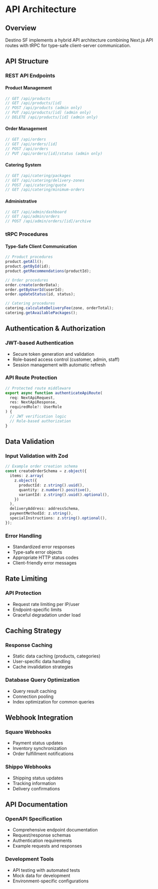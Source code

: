# API Architecture

## Overview

Destino SF implements a hybrid API architecture combining Next.js API routes with tRPC for type-safe client-server communication.

## API Structure

### REST API Endpoints

#### Product Management

```typescript
// GET /api/products
// GET /api/products/[id]
// POST /api/products (admin only)
// PUT /api/products/[id] (admin only)
// DELETE /api/products/[id] (admin only)
```

#### Order Management

```typescript
// GET /api/orders
// GET /api/orders/[id]
// POST /api/orders
// PUT /api/orders/[id]/status (admin only)
```

#### Catering System

```typescript
// GET /api/catering/packages
// GET /api/catering/delivery-zones
// POST /api/catering/quote
// GET /api/catering/minimum-orders
```

#### Administrative

```typescript
// GET /api/admin/dashboard
// GET /api/admin/orders
// POST /api/admin/orders/[id]/archive
```

### tRPC Procedures

#### Type-Safe Client Communication

```typescript
// Product procedures
product.getAll();
product.getById(id);
product.getRecommendations(productId);

// Order procedures
order.create(orderData);
order.getByUserId(userId);
order.updateStatus(id, status);

// Catering procedures
catering.calculateDeliveryFee(zone, orderTotal);
catering.getAvailablePackages();
```

## Authentication & Authorization

### JWT-based Authentication

- Secure token generation and validation
- Role-based access control (customer, admin, staff)
- Session management with automatic refresh

### API Route Protection

```typescript
// Protected route middleware
export async function authenticateApiRoute(
  req: NextApiRequest,
  res: NextApiResponse,
  requiredRole?: UserRole
) {
  // JWT verification logic
  // Role-based authorization
}
```

## Data Validation

### Input Validation with Zod

```typescript
// Example order creation schema
const createOrderSchema = z.object({
  items: z.array(
    z.object({
      productId: z.string().uuid(),
      quantity: z.number().positive(),
      variantId: z.string().uuid().optional(),
    })
  ),
  deliveryAddress: addressSchema,
  paymentMethodId: z.string(),
  specialInstructions: z.string().optional(),
});
```

### Error Handling

- Standardized error responses
- Type-safe error objects
- Appropriate HTTP status codes
- Client-friendly error messages

## Rate Limiting

### API Protection

- Request rate limiting per IP/user
- Endpoint-specific limits
- Graceful degradation under load

## Caching Strategy

### Response Caching

- Static data caching (products, categories)
- User-specific data handling
- Cache invalidation strategies

### Database Query Optimization

- Query result caching
- Connection pooling
- Index optimization for common queries

## Webhook Integration

### Square Webhooks

- Payment status updates
- Inventory synchronization
- Order fulfillment notifications

### Shippo Webhooks

- Shipping status updates
- Tracking information
- Delivery confirmations

## API Documentation

### OpenAPI Specification

- Comprehensive endpoint documentation
- Request/response schemas
- Authentication requirements
- Example requests and responses

### Development Tools

- API testing with automated tests
- Mock data for development
- Environment-specific configurations

